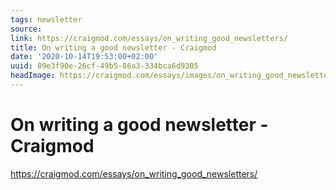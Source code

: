 ```yaml
---
tags: newsletter
source:
link: https://craigmod.com/essays/on_writing_good_newsletters/
title: On writing a good newsletter - Craigmod
date: '2020-10-14T19:53:00+02:00'
uuid: 89e3f90e-26cf-49b5-86a3-334bca6d9305
headImage: https://craigmod.com/essays/images/on_writing_good_newsletters/
---
```


# On writing a good newsletter - Craigmod

https://craigmod.com/essays/on_writing_good_newsletters/
